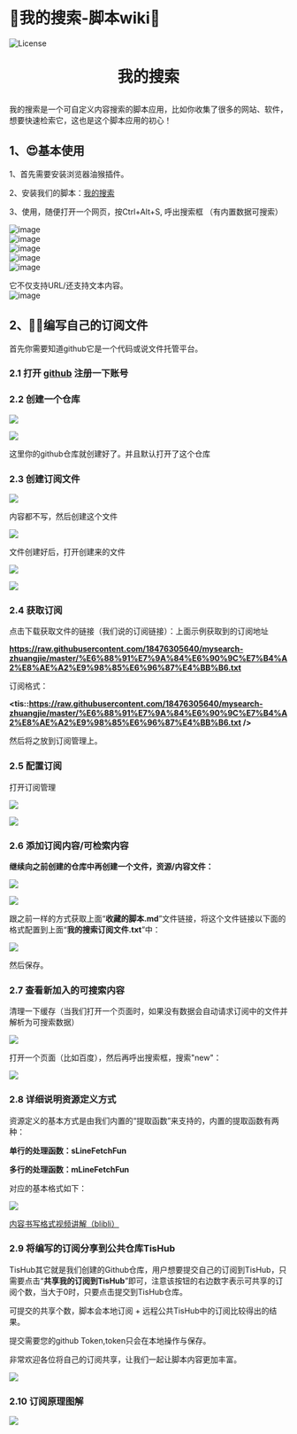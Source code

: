 # 📝我的搜索-脚本wiki💖
![License](https://img.shields.io/github/license/My-Search/my-search) <h1 align="center" style="margin: 30px 0 30px; font-weight: bold;">我的搜索</h1>

我的搜索是一个可自定义内容搜索的脚本应用，比如你收集了很多的网站、软件，想要快速检索它，这也是这个脚本应用的初心！

1、😍基本使用
------

1、首先需要安装浏览器油猴插件。

2、安装我们的脚本：[我的搜索](https://greasyfork.org/zh-CN/scripts/457020-%E6%88%91%E7%9A%84%E6%90%9C%E7%B4%A2)

3、使用，随便打开一个网页，按Ctrl+Alt+S, 呼出搜索框 （有内置数据可搜索）

![image](https://cdn.jsdelivr.net/gh/18476305640/typora@master/images/2024/06/02/20240602150202105.png)  
![image](https://cdn.jsdelivr.net/gh/18476305640/typora@master/images/2024/06/02/20240602150204449.png)  
![image](https://cdn.jsdelivr.net/gh/18476305640/typora@master/images/2024/06/02/20240602150207254.png)  
![image](https://cdn.jsdelivr.net/gh/18476305640/typora@master/images/2024/06/02/20240602150216422.png)  
![image](https://cdn.jsdelivr.net/gh/18476305640/typora@master/images/2024/06/02/20240602150218733.png)

它不仅支持URL/还支持文本内容。  
![image](https://cdn.jsdelivr.net/gh/18476305640/typora@master/images/2024/06/02/20240602150225147.jpeg)

2、🐱‍🏍编写自己的订阅文件
-----------

首先你需要知道github它是一个代码或说文件托管平台。

### 2.1 打开 [github](https://github.com/) 注册一下账号

### 2.2 创建一个仓库

![](https://cdn.jsdelivr.net/gh/18476305640/typora@master/images/2024/06/02/20240602150227062.png)

![](https://cdn.jsdelivr.net/gh/18476305640/typora@master/images/2024/06/02/20240602150324943.png)

 这里你的github仓库就创建好了。并且默认打开了这个仓库

### 2.3 创建订阅文件

![](https://cdn.jsdelivr.net/gh/18476305640/typora@master/images/2024/06/02/20240602150229232.png)

 内容都不写，然后创建这个文件

![](https://cdn.jsdelivr.net/gh/18476305640/typora@master/images/2024/06/02/20240602150329500.png)

文件创建好后，打开创建来的文件

![](https://cdn.jsdelivr.net/gh/18476305640/typora@master/images/2024/06/02/20240602150241152.png)

![](https://cdn.jsdelivr.net/gh/18476305640/typora@master/images/2024/06/02/20240602150336448.png)

### 2.4 **获取订阅**

点击下载获取文件的链接（我们说的订阅链接）：上面示例获取到的订阅地址

**https://raw.githubusercontent.com/18476305640/mysearch-zhuangjie/master/%E6%88%91%E7%9A%84%E6%90%9C%E7%B4%A2%E8%AE%A2%E9%98%85%E6%96%87%E4%BB%B6.txt**

订阅格式：

**<tis::https://raw.githubusercontent.com/18476305640/mysearch-zhuangjie/master/%E6%88%91%E7%9A%84%E6%90%9C%E7%B4%A2%E8%AE%A2%E9%98%85%E6%96%87%E4%BB%B6.txt />**

然后将之放到订阅管理上。

### 2.5 **配置订阅**

打开订阅管理

![](https://cdn.jsdelivr.net/gh/18476305640/typora@master/images/2024/06/02/20240602150245788.png)

![](https://cdn.jsdelivr.net/gh/18476305640/typora@master/images/2024/06/02/20240602150247318.png)

### 2.6 **添加订阅内容/可检索内容**

**继续向之前创建的仓库中再创建一个文件，资源/内容文件：**

![](https://cdn.jsdelivr.net/gh/18476305640/typora@master/images/2024/06/02/20240602150311905.png)

![](https://cdn.jsdelivr.net/gh/18476305640/typora@master/images/2024/06/02/20240602150309193.png)

 跟之前一样的方式获取上面“**收藏的脚本.md**”文件链接，将这个文件链接以下面的格式配置到上面“**我的搜索订阅文件.txt**”中：

![](https://cdn.jsdelivr.net/gh/18476305640/typora@master/images/2024/06/02/20240602150307065.png)

 然后保存。

### 2.7 **查看新加入的可搜索内容**

清理一下缓存（当我们打开一个页面时，如果没有数据会自动请求订阅中的文件并解析为可搜索数据）

![](https://cdn.jsdelivr.net/gh/18476305640/typora@master/images/2024/06/02/20240602150302627.png)

打开一个页面（比如百度），然后再呼出搜索框，搜索"new"：

![](https://cdn.jsdelivr.net/gh/18476305640/typora@master/images/2024/06/02/20240602150258161.png)

### 2.8 详细说明资源定义方式

资源定义的基本方式是由我们内置的“提取函数”来支持的，内置的提取函数有两种：

**单行的处理函数：sLineFetchFun**

**多行的处理函数：mLineFetchFun**

对应的基本格式如下：

![](https://cdn.jsdelivr.net/gh/18476305640/typora@master/images/2024/06/02/20240602150255177.png)

[内容书写格式视频讲解（blibli）](https://www.bilibili.com/video/BV1Xx4y1o7ps)

### 2.9 将编写的订阅分享到公共仓库TisHub

TisHub其它就是我们创建的Github仓库，用户想要提交自己的订阅到TisHub，只需要点击“**共享我的订阅到TisHub**”即可，注意该按钮的右边数字表示可共享的订阅个数，当大于0时，只要点击提交到TisHub仓库。

可提交的共享个数，脚本会本地订阅 + 远程公共TisHub中的订阅比较得出的结果。 

提交需要您的github Token,token只会在本地操作与保存。

非常欢迎各位将自己的订阅共享，让我们一起让脚本内容更加丰富。

![](https://cdn.jsdelivr.net/gh/18476305640/typora@master/images/2024/06/02/20240602150344767.png)

### 2.10 订阅原理图解
![](https://cdn.jsdelivr.net/gh/18476305640/typora@master/images/2024/06/05/1717589115149.png)


